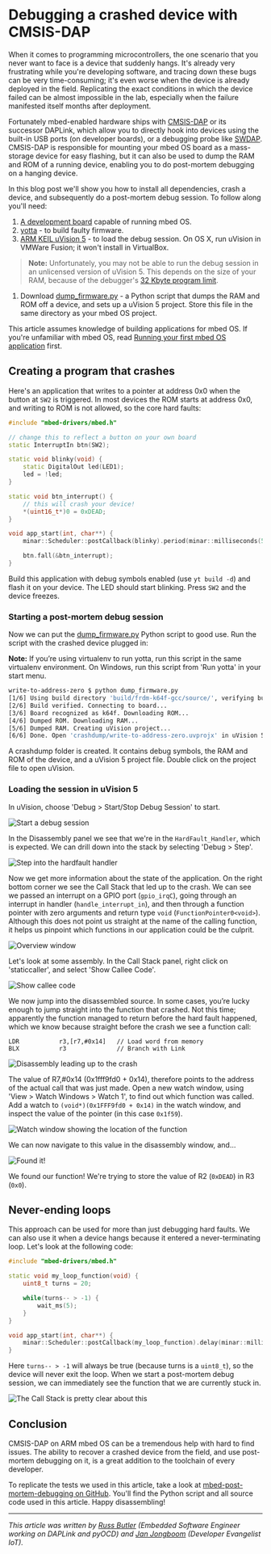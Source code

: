 # Debugging a crashed device with CMSIS-DAP

When it comes to programming microcontrollers, the one scenario that you never want to face is a device that suddenly hangs. It's already very frustrating while you're developing software, and tracing down these bugs can be very time-consuming; it's even worse when the device is already deployed in the field. Replicating the exact conditions in which the device failed can be almost impossible in the lab, especially when the failure manifested itself months after deployment.

Fortunately mbed-enabled hardware ships with [CMSIS-DAP](https://developer.mbed.org/handbook/CMSIS-DAP) or its successor DAPLink, which allow you to directly hook into devices using the built-in USB ports (on developer boards), or a debugging probe like [SWDAP](https://developer.mbed.org/teams/mbed/wiki/SWDAP). CMSIS-DAP is responsible for mounting your mbed OS board as a mass-storage device for easy flashing, but it can also be used to dump the RAM and ROM of a running device, enabling you to do post-mortem debugging on a hanging device.

In this blog post we'll show you how to install all dependencies, crash a device, and subsequently do a post-mortem debug session. To follow along you'll need:

1. [A development board](https://www.mbed.com/en/development/hardware/boards/) capable of running mbed OS.
1. [yotta](http://yottadocs.mbed.com/#installing) - to build faulty firmware.
1. [ARM KEIL uVision 5](http://www2.keil.com/mdk5/install/) - to load the debug session. On OS X, run uVision in VMWare Fusion; it won't install in VirtualBox.
> **Note:** Unfortunately, you may not be able to run the debug session in an unlicensed version of uVision 5. This depends on the size of your RAM, because of the debugger's [32 Kbyte program limit](http://www.keil.com/demo/limits.asp).

1. Download [dump_firmware.py](https://github.com/janjongboom/mbed-post-mortem-debugging/blob/master/dump_firmware.py) - a Python script that dumps the RAM and ROM off a device, and sets up a uVision 5 project. Store this file in the same directory as your mbed OS project.


This article assumes knowledge of building applications for mbed OS. If you're unfamiliar with mbed OS, read [Running your first mbed OS application](https://docs.mbed.com/docs/getting-started-mbed-os/en/latest/FirstProjectmbedOS/) first.

## Creating a program that crashes

Here's an application that writes to a pointer at address 0x0 when the button at `SW2` is triggered. In most devices the ROM starts at address 0x0, and writing to ROM is not allowed, so the core hard faults:

```cpp
#include "mbed-drivers/mbed.h"

// change this to reflect a button on your own board
static InterruptIn btn(SW2);

static void blinky(void) {
    static DigitalOut led(LED1);
    led = !led;
}

static void btn_interrupt() {
    // this will crash your device!
    *(uint16_t*)0 = 0xDEAD;
}

void app_start(int, char**) {
    minar::Scheduler::postCallback(blinky).period(minar::milliseconds(500));

    btn.fall(&btn_interrupt);
}
```

Build this application with debug symbols enabled (use `yt build -d`) and flash it on your device. The LED should start blinking. Press `SW2` and the device freezes.

### Starting a post-mortem debug session

Now we can put the [dump_firmware.py](https://github.com/janjongboom/mbed-post-mortem-debugging/blob/master/dump_firmware.py) Python script to good use. Run the script with the crashed device plugged in:

**Note:** If you’re using virtualenv to run yotta, run this script in the same virtualenv environment. On Windows, run this script from 'Run yotta' in your start menu.

```bash
write-to-address-zero $ python dump_firmware.py
[1/6] Using build directory 'build/frdm-k64f-gcc/source/', verifying build...
[2/6] Build verified. Connecting to board...
[3/6] Board recognized as k64f. Downloading ROM...
[4/6] Dumped ROM. Downloading RAM...
[5/6] Dumped RAM. Creating uVision project...
[6/6] Done. Open 'crashdump/write-to-address-zero.uvprojx' in uVision 5 to debug.
```

A crashdump folder is created. It contains debug symbols, the RAM and ROM of the device, and a uVision 5 project file. Double click on the project file to open uVision.

### Loading the session in uVision 5

In uVision, choose 'Debug > Start/Stop Debug Session' to start.


![Start a debug session](assets/uvision1.png)

In the Disassembly panel we see that we're in the `HardFault_Handler`, which is expected. We can drill down into the stack by selecting 'Debug > Step'.


![Step into the hardfault handler](assets/uvision2.png)

Now we get more information about the state of the application. On the right bottom corner we see the Call Stack that led up to the crash. We can see we passed an interrupt on a GPIO port (`gpio_irqC`), going through an interrupt in handler (`handle_interrupt_in`), and then through a function pointer with zero arguments and return type `void` (`FunctionPointer0<void>`). Although this does not point us straight at the name of the calling function, it helps us pinpoint which functions in our application could be the culprit.


![Overview window](assets/uvision3.png)

Let's look at some assembly. In the Call Stack panel, right click on 'staticcaller', and select 'Show Callee Code'.


![Show callee code](assets/uvision4.png)

We now jump into the disassembled source. In some cases, you’re lucky enough to jump straight into the function that crashed. Not this time; apparently the function managed to return before the hard fault happened, which we know because straight before the crash we see a function call:

```
LDR           r3,[r7,#0x14]   // Load word from memory
BLX           r3              // Branch with Link
```


![Disassembly leading up to the crash](assets/uvision5.png)

The value of R7,#0x14 (0x1fff9fd0 + 0x14), therefore points to the address of the actual call that was just made. Open a new watch window, using 'View > Watch Windows > Watch 1', to find out which function was called. Add a watch to `(void*)(0x1FFF9fd0 + 0x14)` in the watch window, and inspect the value of the pointer (in this case `0x1f59`).


![Watch window showing the location of the function](assets/uvision6.png)

We can now navigate to this value in the disassembly window, and…


![Found it!](assets/uvision7.png)

We found our function! We're trying to store the value of R2 (`0xDEAD`) in R3 (`0x0`).

## Never-ending loops

This approach can be used for more than just debugging hard faults. We can also use it when a device hangs because it entered a never-terminating loop. Let's look at the following code:

```cpp
#include "mbed-drivers/mbed.h"

static void my_loop_function(void) {
    uint8_t turns = 20;

    while(turns-- > -1) {
        wait_ms(5);
    }
}

void app_start(int, char**) {
    minar::Scheduler::postCallback(my_loop_function).delay(minar::milliseconds(500));
}
```

Here `turns-- > -1` will always be true (because turns is a `uint8_t`), so the device will never exit the loop. When we start a post-mortem debug session, we can immediately see the function that we are currently stuck in.


![The Call Stack is pretty clear about this](assets/uvision8.png)

## Conclusion

CMSIS-DAP on ARM mbed OS can be a tremendous help with hard to find issues. The ability to recover a crashed device from the field, and use post-mortem debugging on it, is a great addition to the toolchain of every developer.

To replicate the tests we used in this article, take a look at [mbed-post-mortem-debugging on GitHub](https://github.com/janjongboom/mbed-post-mortem-debugging). You'll find the Python script and all source code used in this article. Happy disassembling!

---

*This article was written by [Russ Butler](https://github.com/c1728p9) (Embedded Software Engineer working on DAPLink and pyOCD) and [Jan Jongboom](https://twitter.com/janjongboom) (Developer Evangelist IoT).*
